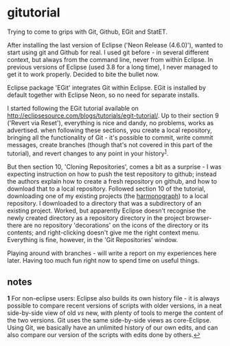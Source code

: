 # gitutorial

Trying to come to grips with Git, Github, EGit and StatET.

After installing the last version of Eclipse ('Neon Release (4.6.0)'), wanted to start using git and Github for real. I used git before - in several different context, but always from the command line, never from within Eclipse. In previous versions of Eclipse (used 3.8 for a long time), I never managed to get it to work properly. Decided to bite the bullet now.

Eclipse package 'EGit' integrates Git within Eclipse. EGit is installed by default together with Eclipse Neon, so no need for separate installs.

I started following the EGit tutorial available on <a href='http://eclipsesource.com/blogs/tutorials/egit-tutorial/' target='_blank'>http://eclipsesource.com/blogs/tutorials/egit-tutorial/</a>. Up to their section 9 ('Revert via Reset'), everything is nice and dandy, no problems, works as advertised. when following these sections, you create a local repository, bringing all the functionality of Git - it's possible to commit, write commit messages, create branches (though that's not covered in this part of the tutorial), and revert changes to any point in your history<sup id="a1"><a href="#f1">1</a></sup>. 

But then section 10, 'Cloning Repositories', comes a bit as a surprise - I was expecting instruction on how to push the test repository to github; instead the authors explain how to create a fresh repository on github, and how to download that to a local repository. Followed section 10 of the tutorial, downloading one of my existing projects (the <a href='https://github.com/evberghe/harmonograph' target='_blank'>harmonograph</a>) to a local repository. I downloaded to a directory that was a subdirectory of an existing project. Worked, but apparently Eclipse doesn't recognise the newly created directory as a repository directory in the project browser- there are no repository 'decorations' on the icons of the directory or its contents; and right-clicking doesn't give me the right context menu. Everything is fine, however, in the 'Git Repositories' window.

Playing around with branches - will write a report on my experiences here later. Having too much fun right now to spend time on useful things.

## notes

<b id="f1">1</b> For non-eclipse users: Eclipse also builds its own history file - it is always possible to compare recent versions of scripts with older versions, in a neat side-by-side view of old <i>vs</i> new, with plenty of tools to merge the content of the two versions. Git uses the same side-by-side views as core-Eclipse. Using Git, we basically have an unlimited history of our own edits, and can also compare our version of the scripts with edits done by others.[↩](#a1)
